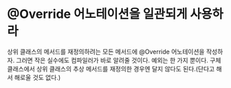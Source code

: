 # @Override 어노테이션을 일관되게 사용하라

상위 클래스의 메서드를 재정의하려는 모든 메서드에 @Override 어노테이션을 작성하자. 그러면 작은 실수에도 컴파일러가 바로 알려줄 것이다. 예외는 한 가지 뿐이다.
구체 클래스에서 상위 클래스의 추상 메서드를 재정의한 경우엔 달지 않다도 된다.(단다고 해서 해로울 것도 없다.)
